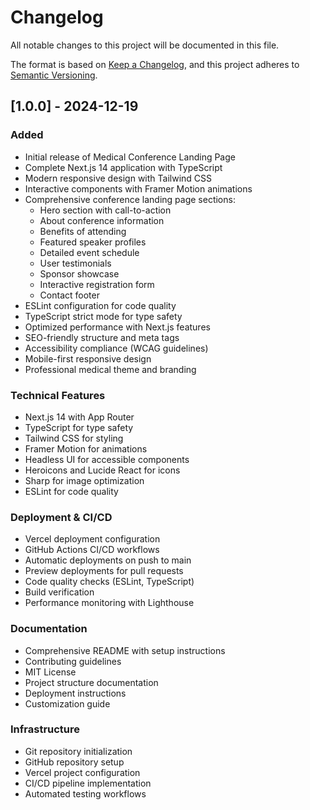 # Changelog

All notable changes to this project will be documented in this file.

The format is based on [Keep a Changelog](https://keepachangelog.com/en/1.0.0/),
and this project adheres to [Semantic Versioning](https://semver.org/spec/v2.0.0.html).

## [1.0.0] - 2024-12-19

### Added
- Initial release of Medical Conference Landing Page
- Complete Next.js 14 application with TypeScript
- Modern responsive design with Tailwind CSS
- Interactive components with Framer Motion animations
- Comprehensive conference landing page sections:
  - Hero section with call-to-action
  - About conference information
  - Benefits of attending
  - Featured speaker profiles
  - Detailed event schedule
  - User testimonials
  - Sponsor showcase
  - Interactive registration form
  - Contact footer
- ESLint configuration for code quality
- TypeScript strict mode for type safety
- Optimized performance with Next.js features
- SEO-friendly structure and meta tags
- Accessibility compliance (WCAG guidelines)
- Mobile-first responsive design
- Professional medical theme and branding

### Technical Features
- Next.js 14 with App Router
- TypeScript for type safety
- Tailwind CSS for styling
- Framer Motion for animations
- Headless UI for accessible components
- Heroicons and Lucide React for icons
- Sharp for image optimization
- ESLint for code quality

### Deployment & CI/CD
- Vercel deployment configuration
- GitHub Actions CI/CD workflows
- Automatic deployments on push to main
- Preview deployments for pull requests
- Code quality checks (ESLint, TypeScript)
- Build verification
- Performance monitoring with Lighthouse

### Documentation
- Comprehensive README with setup instructions
- Contributing guidelines
- MIT License
- Project structure documentation
- Deployment instructions
- Customization guide

### Infrastructure
- Git repository initialization
- GitHub repository setup
- Vercel project configuration
- CI/CD pipeline implementation
- Automated testing workflows 